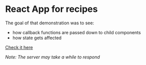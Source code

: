 # React App for recipes

The goal of that demonstration was to see:
* how callback functions are passed down to child components
* how state gets affected

[Check it here](https://react-recipe-with-state.herokuapp.com/ "Deployed")

*Note: The server may take a while to respond*
